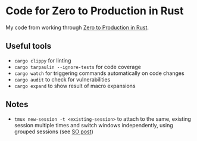 # Code for Zero to Production in Rust

My code from working through [Zero to Production in Rust].

[Zero to Production in Rust]: https://www.zero2prod.com

## Useful tools

- `cargo clippy` for linting
- `cargo tarpaulin --ignore-tests` for code coverage
- `cargo watch` for triggering commands automatically on code changes
- `cargo audit` to check for vulnerabilities
- `cargo expand` to show result of macro expansions

## Notes

- `tmux new-session -t <existing-session>` to attach to the same, existing session multiple times and switch windows independently, using grouped sessions (see [SO post](https://unix.stackexchange.com/a/24288))
